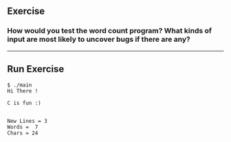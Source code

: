 ## Exercise
### How would you test the word count program? What kinds of input are most likely to uncover bugs if there are any?

------

## Run Exercise

``` 
$ ./main
Hi There !

C is fun :)


New Lines = 3
Words =  7
Chars = 24

```